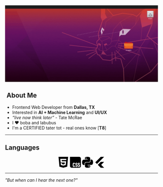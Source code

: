 <p align="center">
  <img src="banner.GIF" alt="really cool banner i made myself :D" width="600" />
</p>

## ​​​ About Me  
- Frontend Web Developer from **Dallas, TX**  
- Interested in **AI + Machine Learning** and **UI/UX**
- *“live now think later”* - Tate McRae
- I ❤️ boba and labubus
- I'm a CERTIFIED tater tot - real ones know [**T8**]

---

##  Languages  
<p align="center">

  <!-- html -->
  <picture>
    <source media="(prefers-color-scheme: dark)" srcset="icons/html5-light.svg">
    <img src="icons/html5.svg" alt="HTML5" width="36" height="36">
  </picture>

  <!-- css -->
  <picture>
    <source media="(prefers-color-scheme: dark)" srcset="icons/css-light.svg">
    <img src="icons/css.svg" alt="CSS3" width="36" height="36">
  </picture>

  <!-- py -->
  <picture>
    <source media="(prefers-color-scheme: dark)" srcset="icons/python-light.svg">
    <img src="icons/python.svg" alt="Python" width="36" height="36">
  </picture>

  <!-- flutter -->
  <picture>
    <source media="(prefers-color-scheme: dark)" srcset="icons/flutter-light.svg">
    <img src="icons/flutter.svg" alt="Flutter" width="36" height="36">
  </picture>

</p>


---

*"But when can I hear the next one?"*
  </a>
</p>
